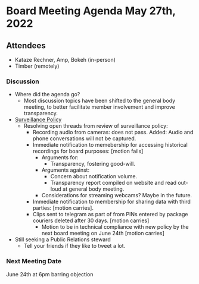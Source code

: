 # Board Meeting Agenda May 27th, 2022

## Attendees
- Kataze Rechner, Amp, Bokeh (in-person)
- Timber (remotely)

### Discussion
- Where did the agenda go?
  - Most discussion topics have been shifted to the general body meeting, to better facilitate member involvement and improve transparency.
- [Surveillance Policy](https://docs.google.com/document/d/15OYzStE8mvVS5yNgByXhgAop2oiUdDHzOD1pSG4ivYk)
  - Resolving open threads from review of surveillance policy:
    - Recording audio from cameras: does not pass.  Added: Audio and phone conversations will not be captured.
    - Immediate notification to memebership for accessing historical recordings for board purposes: [motion fails]
      - Arguments for:
        - Transparency, fostering good-will.
      - Arguments against:
        - Concern about notification volume.
        - Transparency report compiled on website and read out-loud at general body meeting.
      - Considerations for streaming webcams? Maybe in the future.
    - Immediate notification to membership for sharing data with third parties: [motion carries].
    - Clips sent to telegram as part of from PINs entered by package couriers deleted after 30 days. [motion carries]
      - Motion to be in technical compliance with new policy by the next board meeting on June 24th [motion carries]
- Still seeking a Public Relations steward
  - Tell your friends if they like to tweet a lot.

### Next Meeting Date
June 24th at 6pm barring objection
